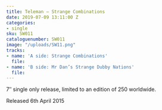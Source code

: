 ```yaml
---
title: Teleman – Strange Combinations
date: 2019-07-09 13:11:00 Z
categories:
- single
sku: SW011
cataloguenumber: SW011
image: "/uploads/SW11.png"
tracks:
- name: 'A side: Strange Combinations'
  file: 
- name: 'B side: Mr Dan’s Strange Dubby Nations'
  file: 
---
```


7″ single only release, limited to an edition of 250 worldwide.

Released 6th April 2015
